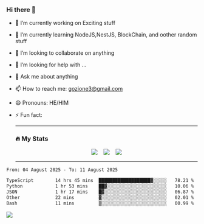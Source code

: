 ### Hi there 👋

<!--
**charlieScript/charlieScript** is a ✨ _special_ ✨ repository because its `README.md` (this file) appears on your GitHub profile.

Here are some ideas to get you started: -->

- 🔭 I’m currently working on Exciting stuff
- 🌱 I’m currently learning NodeJS,NestJS, BlockChain, and oother random stuff
- 👯 I’m looking to collaborate on anything
- 🤔 I’m looking for help with ...
- 💬 Ask me about anything
- 📫 How to reach me: gozione3@gmail.com
- 😄 Pronouns: HE/HIM
- ⚡ Fun fact:


  ---

  ### :fire: My Stats

  <div id="stats" align="center">
  <img src="http://github-readme-streak-stats.herokuapp.com?user=charlieScript&theme=dark&date_format=M%20j%5B%2C%20Y%5D" />&nbsp;&nbsp;&nbsp;
  <img src="https://github-readme-stats.vercel.app/api/top-langs/?username=charlieScript&layout=compact&theme=vision-friendly-dark"/>&nbsp;&nbsp;&nbsp;
  <img src="https://github-readme-stats.vercel.app/api?username=charlieScript&show_icons=true&theme=radical"/>
  </div>

  ---



<!--START_SECTION:waka-->

```txt
From: 04 August 2025 - To: 11 August 2025

TypeScript        14 hrs 45 mins  ███████████████████▓░░░░░   78.21 %
Python            1 hr 53 mins    ██▓░░░░░░░░░░░░░░░░░░░░░░   10.06 %
JSON              1 hr 17 mins    █▓░░░░░░░░░░░░░░░░░░░░░░░   06.87 %
Other             22 mins         ▓░░░░░░░░░░░░░░░░░░░░░░░░   02.01 %
Bash              11 mins         ▒░░░░░░░░░░░░░░░░░░░░░░░░   00.99 %
```

<!--END_SECTION:waka-->
![](https://komarev.com/ghpvc/?username=charlieScript)
